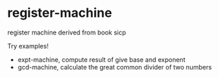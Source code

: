 register-machine
================

register machine derived from book sicp

Try examples!

- expt-machine, compute result of give base and exponent
- gcd-machine, calculate the great common divider of two numbers
